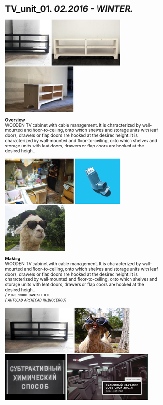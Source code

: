 
# TV_unit_01. _02.2016 - WINTER._  
<a href="https://ewwgene.github.io/projects/TV_unit_01/000.jpg"><img src="/projects/TV_unit_01/000.jpg" height="150"></a> <a href="https://ewwgene.github.io/projects/TV_unit_01/002.jpg"><img src="/projects/TV_unit_01/002.jpg" height="150"></a> <a href="https://ewwgene.github.io/projects/TV_unit_01/003.jpg"><img src="/projects/TV_unit_01/003.jpg" height="150"></a>   

**Overview**  
WOODEN TV cabinet with cable management. It is characterized by wall-mounted and floor-to-ceiling, onto which shelves and storage units with leaf doors, drawers or flap doors are hooked at the desired height. It is characterized by wall-mounted and floor-to-ceiling, onto which shelves and storage units with leaf doors, drawers or flap doors are hooked at the desired height.  
<br>
<a href="https://ewwgene.github.io/projects/TV_unit_01/Making/3749280237_00106c45c5_o.jpg"><img src="/projects/TV_unit_01/Making/3749280237_00106c45c5_o.jpg" height="150"></a> <a href="https://ewwgene.github.io/projects/TV_unit_01/Making/action-bronson-let-me-breathe-atlantic.jpg"><img src="/projects/TV_unit_01/Making/action-bronson-let-me-breathe-atlantic.jpg" height="150"></a> <a href="https://ewwgene.github.io/projects/TV_unit_01/Making/bf90cd4f320c384e0f235abe1af74d53.jpg"><img src="/projects/TV_unit_01/Making/bf90cd4f320c384e0f235abe1af74d53.jpg" height="150"></a>   

**Making**  
WOODEN TV cabinet with cable management. It is characterized by wall-mounted and floor-to-ceiling, onto which shelves and storage units with leaf doors, drawers or flap doors are hooked at the desired height. It is characterized by wall-mounted and floor-to-ceiling, onto which shelves and storage units with leaf doors, drawers or flap doors are hooked at the desired height.  
/
`PINE_WOOD` `DANISH OIL`   
/
_`AUTOCAD`_ _`ARCHICAD`_ _`RHINOCEROUS`_   
<br>
<a href="https://ewwgene.github.io/projects/TV_unit_01/Overview/001.jpg"><img src="/projects/TV_unit_01/Overview/001.jpg" height="150"></a> <a href="https://ewwgene.github.io/projects/TV_unit_01/Overview/funny-animals-151-01.jpg"><img src="/projects/TV_unit_01/Overview/funny-animals-151-01.jpg" height="150"></a> <a href="https://ewwgene.github.io/projects/TV_unit_01/Overview/hqdefault.jpg"><img src="/projects/TV_unit_01/Overview/hqdefault.jpg" height="150"></a> <a href="https://ewwgene.github.io/projects/TV_unit_01/Overview/maxresdefault.jpg"><img src="/projects/TV_unit_01/Overview/maxresdefault.jpg" height="150"></a> 
